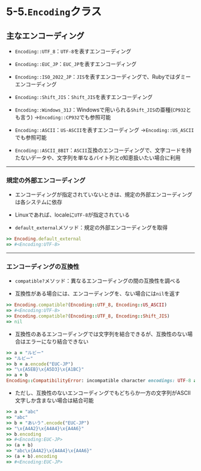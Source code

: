 5-5.`Encoding`クラス
===================

## 主なエンコーディング

* `Encoding::UTF_8`：`UTF-8`を表すエンコーディング

* `Encoding::EUC_JP`：`EUC_JP`を表すエンコーディング

* `Encoding::ISO_2022_JP`：`JIS`を表すエンコーディングで、Rubyではダミーエンコーディング

* `Encoding::Shift_JIS`：`Shift_JIS`を表すエンコーディング

* `Encoding::Windows_31J`：Windowsで用いられる`Shift_JIS`の亜種(`CP932`とも言う)
  →`Encoding::CP932`でも参照可能

* `Encoding::ASCII`：`US-ASCII`を表すエンコーディング
  →`Encoding::US_ASCII`でも参照可能

* `Encoding::ASCII_8BIT`：`ASCII`互換のエンコーディングで、文字コードを持たないデータや、文字列を単なるバイト列とσ知恵扱いたい場合に利用

***

### 規定の外部エンコーディング

* エンコーディングが指定されていないときは、規定の外部エンコーディングは各システムに依存

* Linuxであれば、localeに`UTF-8`が指定されている

* `default_external`メソッド：規定の外部エンコーディングを取得

```ruby
>> Encoding.default_external
=> #<Encoding:UTF-8>
```

***

### エンコーディングの互換性

* `compatible?`メソッド：異なるエンコーディングの間の互換性を調べる

* 互換性がある場合には、エンコーディングを、ない場合には`nil`を返す

```ruby
>> Encoding.compatible?(Encoding::UTF_8, Encoding::US_ASCII)
=> #<Encoding:UTF-8>
>> Encoding.compatible?(Encoding::UTF_8, Encoding::Shift_JIS)
=> nil
```

* 互換性のあるエンコーディングでは文字列を結合できるが、互換性のない場合はエラーになり結合できない

```ruby
>> a = "ルビー"
=> "ルビー"
>> b = a.encode("EUC-JP")
=> "\x{A5EB}\x{A5D3}\x{A1BC}"
>> a + b
Encoding::CompatibilityError: incompatible character encodings: UTF-8 and EUC-JP
```

* ただし、互換性のないエンコーディングでもどちらか一方の文字列がASCII文字しか含まない場合は結合可能

```ruby
>> a = "abc"
=> "abc"
>> b = "あいう".encode("EUC-JP")
=> "\x{A4A2}\x{A4A4}\x{A4A6}"
>> b.encoding
=> #<Encoding:EUC-JP>
>> (a + b)
=> "abc\x{A4A2}\x{A4A4}\x{A4A6}"
>> (a + b).encoding
=> #<Encoding:EUC-JP>
```
